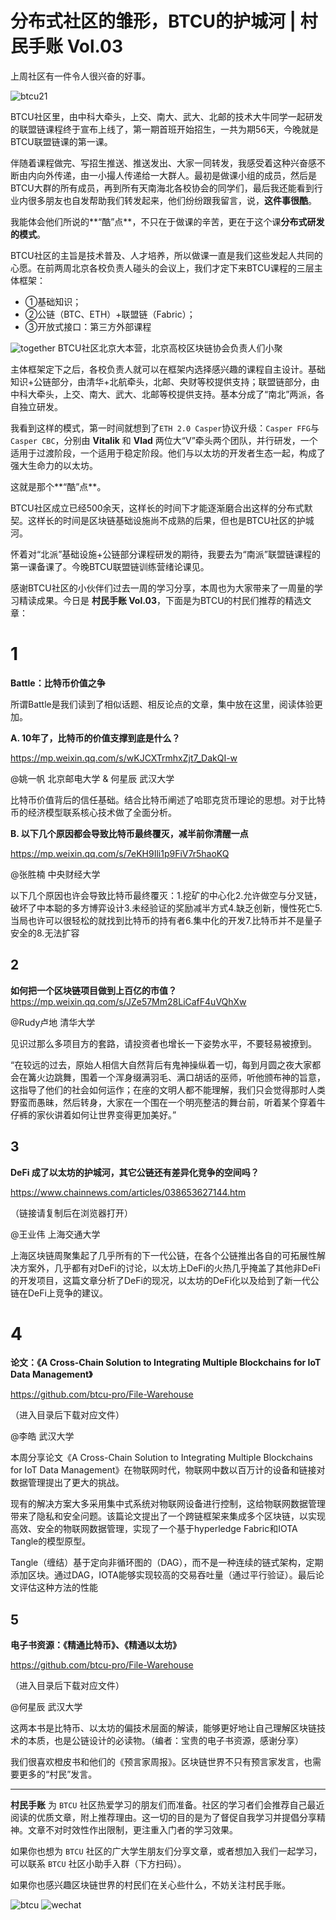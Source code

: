# 分布式社区的雏形，BTCU的护城河 | 村民手账 Vol.03

上周社区有一件令人很兴奋的好事。

![btcu21](../images/03-001.webp)





BTCU社区里，由中科大牵头，上交、南大、武大、北邮的技术大牛同学一起研发的联盟链课程终于宣布上线了，第一期首班开始招生，一共为期56天，今晚就是BTCU联盟链课的第一课。



伴随着课程做完、写招生推送、推送发出、大家一同转发，我感受着这种兴奋感不断由内向外传递，由一小撮人传递给一大群人。最初是做课小组的成员，然后是BTCU大群的所有成员，再到所有天南海北各校协会的同学们，最后我还能看到行业内很多朋友也自发帮助我们转发起来，他们纷纷跟我留言，说，**这件事很酷**。



我能体会他们所说的**“酷”点**，不只在于做课的辛苦，更在于这个课**分布式研发的模式**。



BTCU社区的主旨是技术普及、人才培养，所以做课一直是我们这些发起人共同的心愿。在前两周北京各校负责人碰头的会议上，我们才定下来BTCU课程的三层主体框架：



* ①基础知识；
* ②公链（BTC、ETH）+联盟链（Fabric）；
* ③开放式接口：第三方外部课程


![together](../images/03-002.webp)
BTCU社区北京大本营，北京高校区块链协会负责人们小聚



主体框架定下之后，各校负责人就可以在框架内选择感兴趣的课程自主设计。基础知识+公链部分，由清华+北航牵头，北邮、央财等校提供支持；联盟链部分，由中科大牵头，上交、南大、武大、北邮等校提供支持。基本分成了“南北”两派，各自独立研发。



我看到这样的模式，第一时间就想到了`ETH 2.0 Casper`协议升级：`Casper FFG`与 `Casper CBC`，分别由 **Vitalik** 和 **Vlad** 两位大“V”牵头两个团队，并行研发，一个适用于过渡阶段，一个适用于稳定阶段。他们与以太坊的开发者生态一起，构成了强大生命力的以太坊。



这就是那个**“酷”点**。



BTCU社区成立已经500余天，这样长的时间下才能逐渐磨合出这样的分布式默契。这样长的时间是区块链基础设施尚不成熟的后果，但也是BTCU社区的护城河。



怀着对“北派”基础设施+公链部分课程研发的期待，我要去为“南派”联盟链课程的第一课备课了。今晚BTCU联盟链训练营绪论课见。





感谢BTCU社区的小伙伴们过去一周的学习分享，本周也为大家带来了一周量的学习精读成果。今日是 **村民手账 Vol.03**，下面是为BTCU的村民们推荐的精选文章：





# 1

**Battle：比特币价值之争**

所谓Battle是我们读到了相似话题、相反论点的文章，集中放在这里，阅读体验更加。



**A. 10年了，比特币的价值支撑到底是什么？**

https://mp.weixin.qq.com/s/wKJCXTrmhxZjt7_DakQI-w



@姚一帆 北京邮电大学 & 何星辰 武汉大学



比特币价值背后的信任基础。结合比特币阐述了哈耶克货币理论的思想。对于比特币的经济模型联系核心技术做了全面分析。





**B. 以下几个原因都会导致比特币最终覆灭，减半前你清醒一点**

https://mp.weixin.qq.com/s/7eKH9Ili1p9FiV7r5haoKQ



@张胜楠 中央财经大学



以下几个原因也许会导致比特币最终覆灭：1.挖矿的中心化2.允许做空与分叉链，破坏了中本聪的多方博弈设计3.未经验证的奖励减半方式4.缺乏创新，慢性死亡5.当局也许可以很轻松的就找到比特币的持有者6.集中化的开发7.比特币并不是量子安全的8.无法扩容




## 2



**如何把一个区块链项目做到上百亿的市值？**
https://mp.weixin.qq.com/s/JZe57Mm28LiCafF4uVQhXw


@Rudy卢地 清华大学



见识过那么多项目方的套路，请投资者也增长一下姿势水平，不要轻易被撩到。



“在较远的过去，原始人相信大自然背后有鬼神操纵着一切，每到月圆之夜大家都会在篝火边跳舞，围着一个浑身缀满羽毛、满口胡话的巫师，听他颁布神的旨意，这指导了他们的社会如何运作；在座的文明人都不能理解，我们只会觉得那时人类野蛮而愚昧，然后转身，大家在一个围在一个明亮整洁的舞台前，听着某个穿着牛仔裤的家伙讲着如何让世界变得更加美好。”





## 3



**DeFi 成了以太坊的护城河，其它公链还有差异化竞争的空间吗？**

https://www.chainnews.com/articles/038653627144.htm

（链接请复制后在浏览器打开）



@王业伟 上海交通大学



上海区块链周聚集起了几乎所有的下一代公链，在各个公链推出各自的可拓展性解决方案外，几乎都有对DeFi的讨论，以太坊上DeFi的火热几乎掩盖了其他非DeFi的开发项目，这篇文章分析了DeFi的现况，以太坊的DeFi化以及给到了新一代公链在DeFi上竞争的建议。







# 4



**论文：《A Cross-Chain Solution to Integrating Multiple Blockchains for IoT Data Management》**

https://github.com/btcu-pro/File-Warehouse

（进入目录后下载对应文件）



@李皓 武汉大学



本周分享论文《A Cross-Chain Solution to Integrating Multiple Blockchains for IoT Data Management》在物联网时代，物联网中数以百万计的设备和链接对数据管理提出了更大的挑战。



现有的解决方案大多采用集中式系统对物联网设备进行控制，这给物联网数据管理带来了隐私和安全问题。该篇论文提出了一个跨链框架来集成多个区块链，以实现高效、安全的物联网数据管理，实现了一个基于hyperledge Fabric和IOTA Tangle的模型原型。 



Tangle（缠结）基于定向非循环图的（DAG），而不是一种连续的链式架构，定期添加区块。通过DAG，IOTA能够实现较高的交易吞吐量（通过平行验证）。最后论文评估这种方法的性能





## 5



**电子书资源：《精通比特币》、《精通以太坊》**

https://github.com/btcu-pro/File-Warehouse

（进入目录后下载对应文件）



@何星辰 武汉大学



这两本书是比特币、以太坊的偏技术层面的解读，能够更好地让自己理解区块链技术的本质，也是公链设计的必读物。（编者：宝贵的电子书资源，感谢分享）








我们很喜欢橙皮书和他们的《预言家周报》。区块链世界不只有预言家发言，也需要更多的“村民”发言。




***


**村民手账** 为 `BTCU` 社区热爱学习的朋友们而准备。社区的学习者们会推荐自己最近阅读的优质文章，附上推荐理由。这一切的目的是为了督促自我学习并提倡分享精神。文章不对时效性作出限制，更注重入门者的学习效果。


如果你也想为 `BTCU` 社区的广大学生朋友们分享文章，或者想加入我们一起学习，可以联系 `BTCU` 社区小助手入群（下方扫码）。


如果你也感兴趣区块链世界的村民们在关心些什么，不妨关注村民手账。

![btcu](/images/0001.webp)
![wechat](/images/0002.webp)